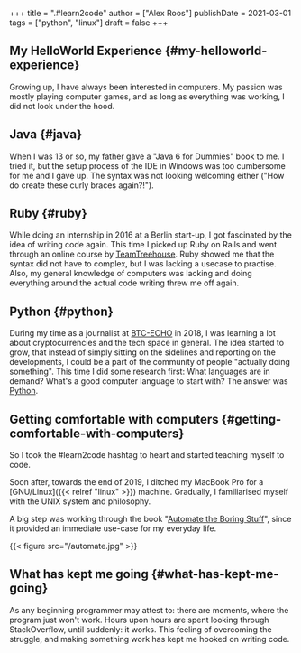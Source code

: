 +++
title = ".#learn2code"
author = ["Alex Roos"]
publishDate = 2021-03-01
tags = ["python", "linux"]
draft = false
+++

## My HelloWorld Experience {#my-helloworld-experience}

Growing up, I have always been interested in computers. My passion was mostly playing computer games, and as long as everything was working, I did not look under the hood.

## Java {#java}

When I was 13 or so, my father gave a "Java 6 for Dummies" book to me. I tried it, but the setup process of the IDE in Windows was too cumbersome for me and I gave up. The syntax was not looking welcoming either ("How do create these curly braces again?!").

## Ruby {#ruby}

While doing an internship in 2016 at a Berlin start-up, I got fascinated by the idea of writing code again. This time I picked up Ruby on Rails and went through an online course by [TeamTreehouse](https://teamtreehouse.com/). Ruby showed me that the syntax did not have to complex, but I was lacking a usecase to practise.
Also, my general knowledge of computers was lacking and doing everything around the actual code writing threw me off again.

## Python {#python}

During my time as a journalist at [BTC-ECHO](https://www.btc-echo.de/author/alexander-roos/) in 2018, I was learning a lot about cryptocurrencies and the tech space in general. The idea started to grow, that instead of simply sitting on the sidelines and reporting on the developments, I could be a part of the community of people "actually doing something".
This time I did some research first: What languages are in demand? What's a good computer language to start with? The answer was [Python](#python).

## Getting comfortable with computers {#getting-comfortable-with-computers}

So I took the #learn2code hashtag to heart and started teaching myself to code.

Soon after, towards the end of 2019, I ditched my MacBook Pro for a [GNU/Linux]({{< relref "linux" >}}) machine. Gradually, I familiarised myself with the UNIX system and philosophy.

A big step was working through the book "[Automate the Boring Stuff](https://automatetheboringstuff.com/)", since it provided an immediate use-case for my everyday life.

{{< figure src="/automate.jpg" >}}

## What has kept me going {#what-has-kept-me-going}

As any beginning programmer may attest to: there are moments, where the program just won't work. Hours upon hours are spent looking through StackOverflow, until suddenly: it works.
This feeling of overcoming the struggle, and making something work has kept me hooked on writing code.

